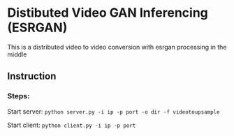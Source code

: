 # Distibuted Video GAN Inferencing (ESRGAN)

This is a distributed video to video conversion with esrgan processing in the middle

## Instruction

### Steps:

Start server: `python server.py -i ip -p port -o dir -f videotoupsample`

Start client: `python client.py -i ip -p port`